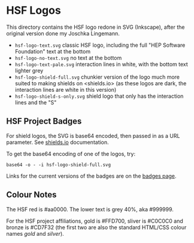# HSF Logos

This directory contains the HSF logo redone in SVG (Inkscape), after the original
version done my Joschka Lingemann.

- `hsf-logo-text.svg` classic HSF logo, including the full "HEP Software
  Foundation" text at the bottom
- `hsf-logo-no-text.svg` no text at the bottom
- `hsf-logo-text-pale.svg` interaction lines in white, with the bottom text
  lighter grey
- `hsf-logo-shield-full.svg` chunkier version of the logo much more suited to
  making shields on <shields.io> (as these logos are dark, the interaction lines
  are white in this version)
- `hsf-logo-shield-s-only.svg` shield logo that only has the interaction lines
  and the "S"

## HSF Project Badges

For shield logos, the SVG is base64 encoded, then passed in as a URL parameter.
See [shields.io](https://shields.io/docs/logos) documentation.

To get the base64 encoding of one of the logos, try:

```shell
base64 -o - -i hsf-logo-shield-full.svg
```

Links for the current versions of the badges are on the [badges page](https://hepsoftwarefoundation.org/projects/badges.html).

## Colour Notes

The HSF red is #aa0000. The lower text is grey 40%, aka #999999.

For the HSF project affiliations, gold is #FFD700, sliver is #C0C0C0 and bronze is #CD7F32 (the first two are also the standard HTML/CSS colour names *gold* and *silver*).
